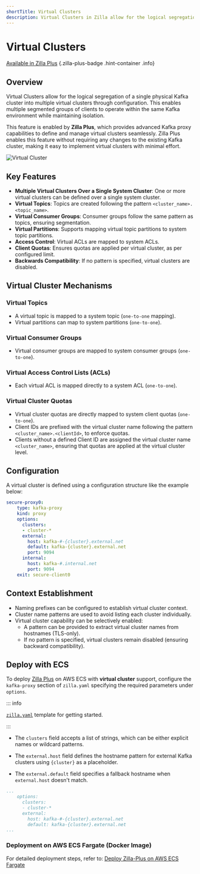 ```yaml
---
shortTitle: Virtual Clusters
description: Virtual Clusters in Zilla allow for the logical segregation of a single Kafka cluster.
---
```


# Virtual Clusters

[Available in Zilla Plus](https://www.aklivity.io/products/zilla-plus)
{.zilla-plus-badge .hint-container .info}

## Overview
Virtual Clusters allow for the logical segregation of a single physical Kafka cluster into multiple virtual clusters through configuration. This enables multiple segmented groups of clients to operate within the same Kafka environment while maintaining isolation.

This feature is enabled by **Zilla Plus**, which provides advanced Kafka proxy capabilities to define and manage virtual clusters seamlessly. Zilla Plus enables this feature without requiring any changes to the existing Kafka cluster, making it easy to implement virtual clusters with minimal effort.

![Virtual Cluster](/virtual-cluster.png)

## Key Features
- **Multiple Virtual Clusters Over a Single System Cluster**: One or more virtual clusters can be defined over a single system cluster.
- **Virtual Topics**: Topics are created following the pattern `<cluster_name>.<topic_name>`.
- **Virtual Consumer Groups**: Consumer groups follow the same pattern as topics, ensuring segmentation.
- **Virtual Partitions**: Supports mapping virtual topic partitions to system topic partitions.
- **Access Control**: Virtual ACLs are mapped to system ACLs.
- **Client Quotas**: Ensures quotas are applied per virtual cluster, as per configured limit.
- **Backwards Compatibility**: If no pattern is specified, virtual clusters are disabled.

## Virtual Cluster Mechanisms

### Virtual Topics
- A virtual topic is mapped to a system topic (`one-to-one` mapping).
- Virtual partitions can map to system partitions (`one-to-one`).

### Virtual Consumer Groups
- Virtual consumer groups are mapped to system consumer groups (`one-to-one`).

### Virtual Access Control Lists (ACLs)
- Each virtual ACL is mapped directly to a system ACL (`one-to-one`).

### Virtual Cluster Quotas
- Virtual cluster quotas are directly mapped to system client quotas (`one-to-one`).
- Client IDs are prefixed with the virtual cluster name following the pattern `<cluster_name>.<clientId>`, to enforce quotas.
- Clients without a defined Client ID are assigned the virtual cluster name `<cluster_name>`, ensuring that quotas are applied at the virtual cluster level.

## Configuration
A virtual cluster is defined using a configuration structure like the example below:

```yaml
secure-proxy0:
    type: kafka-proxy
    kind: proxy
    options:
      clusters:
      - cluster-*
      external:
        host: kafka-#-{cluster}.external.net
        default: kafka-{cluster}.external.net
        port: 9094
      internal:
        host: kafka-#.internal.net
        port: 9094
    exit: secure-client0
```

## Context Establishment
- Naming prefixes can be configured to establish virtual cluster context.
- Cluster name patterns are used to avoid listing each cluster individually.
- Virtual cluster capability can be selectively enabled:
  - A pattern can be provided to extract virtual cluster names from hostnames (TLS-only).
  - If no pattern is specified, virtual clusters remain disabled (ensuring backward compatibility).

## Deploy with ECS

To deploy [Zilla Plus](https://www.aklivity.io/products/zilla-plus) on AWS ECS with **virtual cluster** support, configure the `kafka-proxy` section of `zilla.yaml` specifying the required parameters under `options`.

::: info

[`zilla.yaml`](https://github.com/aklivity/zilla-plus-aws-templates/blob/main/amazon-msk/cdk/secure-public-access/zilla.yaml.mustache) template for getting started.

:::

- The `clusters` field accepts a list of strings, which can be either explicit names or wildcard patterns.

- The `external.host` field defines the hostname pattern for external Kafka clusters using `{cluster}` as a placeholder.

- The `external.default` field specifies a fallback hostname when `external.host` doesn't match.

```yaml
...
    options:
      clusters:
      - cluster-*
      external:
        host: kafka-#-{cluster}.external.net
        default: kafka-{cluster}.external.net
...
```

### Deployment on AWS ECS Fargate (Docker Image)

For detailed deployment steps, refer to: [Deploy Zilla-Plus on AWS ECS Fargate](/deployment/zilla-plus-in-production/zilla-plus-on-aws-ecs-fargate.md)
